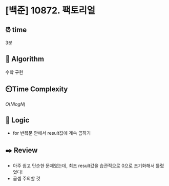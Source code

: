 # [백준] 10872. 팩토리얼
 
## ⏰  **time**
3분

## :pushpin: **Algorithm**
수학
구현

## ⏲️**Time Complexity**
$O(NlogN)$

## :round_pushpin: **Logic**
- for 반복문 안에서 result값에 계속 곱하기

## :black_nib: **Review**
- 아주 쉽고 단순한 문제였는데, 최초 result값을 습관적으로 0으로 초기화해서 틀렸었다!
- 곱셈 주의할 것 
